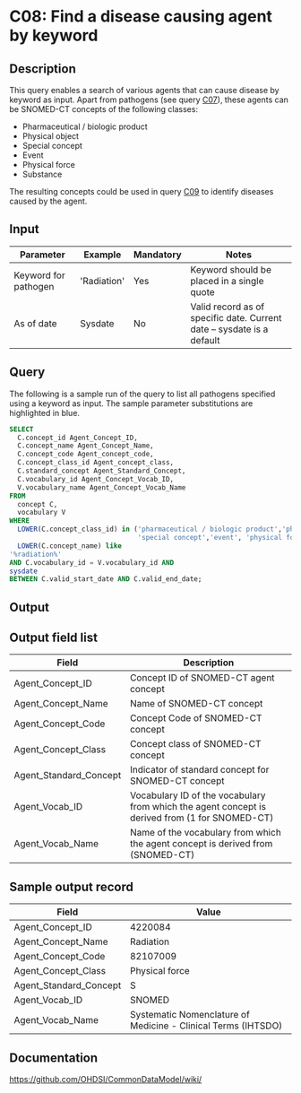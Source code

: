 # C08: Find a disease causing agent by keyword

## Description
This query enables a search of various agents that can cause disease by keyword as input. Apart from pathogens (see query  [C07](http://vocabqueries.omop.org/condition-queries/c7)), these agents can be SNOMED-CT concepts of the following classes:
- Pharmaceutical / biologic product
- Physical object
- Special concept
- Event
- Physical force
- Substance

The resulting concepts could be used in query  [C09](http://vocabqueries.omop.org/condition-queries/c9) to identify diseases caused by the agent.

## Input

|  Parameter |  Example |  Mandatory |  Notes |
| --- | --- | --- | --- |
|  Keyword for pathogen |  'Radiation' |  Yes | Keyword should be placed in a single quote |
|  As of date |  Sysdate |  No | Valid record as of specific date. Current date – sysdate is a default |

## Query
The following is a sample run of the query to list all pathogens specified using a keyword as input. The sample parameter substitutions are highlighted in  blue.

```sql
SELECT
  C.concept_id Agent_Concept_ID,
  C.concept_name Agent_Concept_Name,
  C.concept_code Agent_concept_code,
  C.concept_class_id Agent_concept_class,
  C.standard_concept Agent_Standard_Concept,
  C.vocabulary_id Agent_Concept_Vocab_ID,
  V.vocabulary_name Agent_Concept_Vocab_Name
FROM
  concept C,
  vocabulary V
WHERE
  LOWER(C.concept_class_id) in ('pharmaceutical / biologic product','physical object',
                                'special concept','event', 'physical force','substance') AND
  LOWER(C.concept_name) like
'%radiation%'                                  
AND C.vocabulary_id = V.vocabulary_id AND
sysdate                                        
BETWEEN C.valid_start_date AND C.valid_end_date;
```

## Output

## Output field list

|  Field |  Description |
| --- | --- |
|  Agent_Concept_ID |  Concept ID of SNOMED-CT agent concept |
|  Agent_Concept_Name |  Name of SNOMED-CT concept |
|  Agent_Concept_Code |  Concept Code of SNOMED-CT concept |
|  Agent_Concept_Class |  Concept class of SNOMED-CT concept |
|  Agent_Standard_Concept |  Indicator of standard concept for SNOMED-CT concept |
|  Agent_Vocab_ID |  Vocabulary ID of the vocabulary from which the agent concept is derived from (1 for SNOMED-CT) |
|  Agent_Vocab_Name |  Name of the vocabulary from which the agent concept is derived from (SNOMED-CT) |

## Sample output record

|  Field |  Value |
| --- | --- |
|  Agent_Concept_ID |  4220084 |
|  Agent_Concept_Name |  Radiation |
|  Agent_Concept_Code |  82107009 |
|  Agent_Concept_Class |  Physical force |
|  Agent_Standard_Concept |  S |
|  Agent_Vocab_ID |  SNOMED |
|  Agent_Vocab_Name |  Systematic Nomenclature of Medicine - Clinical Terms (IHTSDO) |

## Documentation
https://github.com/OHDSI/CommonDataModel/wiki/
